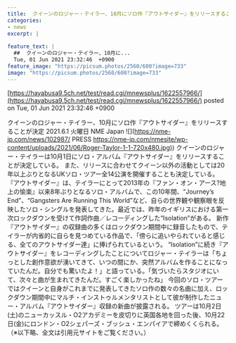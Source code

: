```yaml
---
title:  クイーンのロジャー・テイラー、10月にソロ作『アウトサイダー』をリリースすることが決定  
categories:
- news
excerpt: |
  
feature_text: |
  ##  クイーンのロジャー・テイラー、10月に...
  Tue, 01 Jun 2021 23:32:46  +0900
feature_image: "https://picsum.photos/2560/600?image=733"
image: "https://picsum.photos/2560/600?image=733"
---
```


[https://hayabusa9.5ch.net/test/read.cgi/mnewsplus/1622557966/](https://hayabusa9.5ch.net/test/read.cgi/mnewsplus/1622557966/)
posted on Tue, 01 Jun 2021 23:32:46  +0900

<!--more-->

クイーンのロジャー・テイラー、10月にソロ作『アウトサイダー』をリリースすることが決定 2021.6.1 火曜日 NME Japan ![](https://nme-jp.com/news/102987/ PRESS [https://nme-jp.com/nmesite/wp-content/uploads/2021/06/Roger-Taylor-1-1-720x480.jpg)](https://nme-jp.com/nmesite/wp-content/uploads/2021/06/Roger-Taylor-1-1-720x480.jpg)) クイーンのロジャー・テイラーは10月1日にソロ・アルバム『アウトサイダー』をリリースすることが決定している。 また、リリースに合わせてクイーン以外の活動としては20年以上ぶりとなるUKソロ・ツアー全14公演を開催することも決定している。 『アウトサイダー』は、テイラーにとって2013年の『ファン・オン・アース?地上の愉楽』以来8年ぶりとなるソロ・アルバムで、この10年間、“Journey’s End”、“Gangsters Are Running This World”など、自らの世界観や観察眼を反映したソロ・シングルを発表してきた。最近では、昨年のイギリスにおける第一次ロックダウンを受けて作詞作曲／レコーディングした“Isolation”がある。 新作『アウトサイダー』の収録曲の多くはロックダウン期間中に録音したもので、テイラーが内省的に自らを見つめている作品で、「傍らに追いやられていると感じる、全てのアウトサイダー達」に捧げられているという。 “Isolation”に続き『アウトサイダー』をレコーディングしたことについてロジャー・テイラーは「ちょっとした創作意欲が湧いてきて、いつの間にか、突然アルバムを作ることになっていたんだ。自分でも驚いたよ！」と語っている。「気づいたらスタジオにいて、次々と曲が生まれてきたんだ。すごく楽しかったね」 今回のソロ・ツアーではクイーンと自身がこれまでに発表してきたソロ作の数々の名曲に加え、ロックダウン期間中にマルチ・インストゥルメンタリストとして彼が制作したニュー・アルバム『アウトサイダー』収録の新曲が披露される。 ツアーは10月2日(土)のニューカッスル・O2アカデミーを皮切りに英国各地を回った後、10月22日(金)にロンドン・O2シェパーズ・ブッシュ・エンパイアで締めくくられる。 （※以下略、全文は引用元サイトをご覧ください。）
